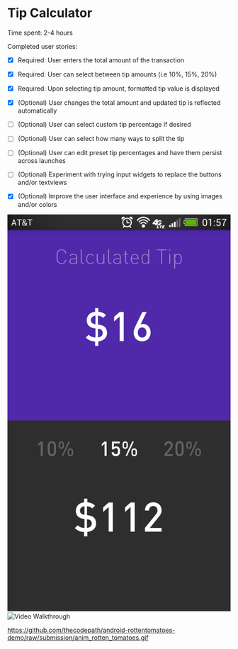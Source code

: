 Tip Calculator
=============


Time spent: 2-4 hours


Completed user stories: 

 * [x] Required: User enters the total amount of the transaction
 * [x] Required: User can select between tip amounts (i.e 10%, 15%, 20%)
 * [x] Required: Upon selecting tip amount, formatted tip value is displayed
 * [x] (Optional) User changes the total amount and updated tip is reflected automatically
 * [ ] (Optional) User can select custom tip percentage if desired
 * [ ] (Optional) User can select how many ways to split the tip
 * [ ] (Optional) User can edit preset tip percentages and have them persist across launches
 * [ ] (Optional) Experiment with trying input widgets to replace the buttons and/or textviews
 * [x] (Optional) Improve the user interface and experience by using images and/or colors
 
 
 ![Screenshot](TipCalculator/tipCalulator-screenshot.png)
 ![Video Walkthrough](TipCalculator/tipCalulator-video.gif)
 

https://github.com/thecodepath/android-rottentomatoes-demo/raw/submission/anim_rotten_tomatoes.gif
 
